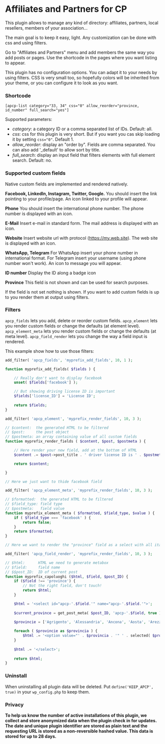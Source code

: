 # Affiliates and Partners for CP

This plugin allows to manage any kind of directory: affiliates, partners, local resellers, members of your association...

The main goal is to keep it easy, light.
Any customization can be done with css and using filters.

Go to "Affiliates and Partners" menu and add members the same way you add posts or pages.
Use the shortcode in the pages where you want listing to appear.

This plugin has no configuration options. You can adapt it to your needs by using filters.
CSS is very small too, so hopefully colors will be inherited from your theme, or you can configure it to look as you want.

### Shortcode

`[apcp-list category="33, 34" css="0" allow_reorder="province, id_number" full_search="yes"]`

Supported parameters:
- *category*: a category ID or a comma separated list of IDs. Default: all.
- *css*: css for this plugin is very short. But if you want you cas skip loading it by setting `css="0"`. Default 1.
- *allow_reorder*: display an "order by". Fields are comma separated. You can also add '_default' to allow sort by title.
- *full_search*: display an input field that filters elements with full element search. Default: no.

### Supported custom fields

Native custom fields are implemented and rendered natively.

**Facebook, LinkedIn, Instagram, Twitter, Google.**
You should insert the link pointing to your profile/page. An icon linked to your profile will appear.

**Phone**
You should insert the international phone number. The phone number is displayed with an icon.

**E-Mail**
Insert e-mail in standard form. The mail address is displayed with an icon.

**Website**
Insert website url with protocol (https://my.web.site). The web site is displayed with an icon.

**WhatsApp, Telegram**
For WhatsApp insert your phone number in international format.
For Telegram insert your username (using phone number won't work).
An icon to message you will appear.

**ID number**
Display the ID along a badge icon

**Province**
This field is not shown and can be used for search purposes.


If the field is not set nothing is shown.
If you want to add custom fields is up to you render them at output using filters.

### Filters

`apcp_fields` lets you add, delete or reorder custom fields.
`apcp_element` lets you render custom fields or change the defaults (at element level).
`apcp_element_meta` lets you render custom fields or change the defaults (at meta level).
`apcp_field_render` lets you change the way a field input is rendered.

This example show how to use those filters:

```php
add_filter( 'apcp_fields', 'myprefix_add_fields', 10, 1 );

function myprefix_add_fields( $fields ) {

	// Really don't want to display facebook
	unset( $fields['facebook'] );

	// But showing driving license ID is important
	$fields['license_ID'] = 'License ID';
	
	return $fields;	
}

add_filter( 'apcp_element', 'myprefix_render_fields', 10, 3 );

// $content:  the generated HTML to be filtered
// $post:     the post object
// $postmeta: an array containing value of all custom fields
function myprefix_render_fields ( $content, $post, $postmeta ) {

	// Here render your new field, add at the bottom of HTML
	$content .= $post->post_title . ' driver license ID is ' . $postmeta['license_ID'];

	return $content;

}

// Here we just want to thide facebook field

add_filter( 'apcp_element_meta', 'myprefix_render_fields', 10, 3 );

// $formatted:  the generated HTML to be filtered
// $field_type: field type
// $postmeta:   field value
function myprefix_element_meta ( $formatted, $field_type, $value ) {
	if ( $field_type === 'facebook' ) {
		return false;
	}
	return $formatted;
}

// Here we want to render the "province" field as a select with all italian provinces

add_filter( 'apcp_field_render', 'myprefix_render_fields', 10, 3 );

// $html:      HTML we need to generate metabox
// $field:     field name
// $$post_ID:  ID of current post
function myprefix_capoluoghi ($html, $field, $post_ID) {
	if ($field !== 'province') {
		// Not the right field, don't touch!
		return $html;
	}

	$html = '<select id="apcp-'.$field.'" name="apcp-'.$field.'">';
	
	$current_province = get_post_meta( $post_ID, 'apcp-'.$field, true );
	
	$provincie = ['Agrigento', 'Alessandria', 'Ancona', 'Aosta', 'Arezzo', 'Ascoli Piceno', 'Asti', 'Avellino', 'Bari', 'Barletta-Andria-Trani', 'Belluno', 'Benevento', 'Bergamo', 'Biella', 'Bologna', 'Bolzano', 'Brescia', 'Brindisi', 'Cagliari', 'Caltanissetta', 'Campobasso', 'Caserta', 'Catania', 'Catanzaro', 'Chieti', 'Como', 'Cosenza', 'Cremona', 'Crotone', 'Cuneo', 'Enna', 'Fermo', 'Ferrara', 'Firenze', 'Foggia', 'Forlì-Cesena', 'Frosinone', 'Genova', 'Gorizia', 'Grosseto', 'Imperia', 'Isernia', 'La Spezia', 'L\'Aquila', 'Latina', 'Lecce', 'Lecco', 'Livorno', 'Lodi', 'Lucca', 'Macerata', 'Mantova', 'Massa-Carrara', 'Matera', 'Messina', 'Milano', 'Modena', 'Monza e della Brianza', 'Napoli', 'Novara', 'Nuoro', 'Oristano', 'Padova', 'Palermo', 'Parma', 'Pavia', 'Perugia', 'Pesaro e Urbino', 'Pescara', 'Piacenza', 'Pisa', 'Pistoia', 'Pordenone', 'Potenza', 'Prato', 'Ragusa', 'Ravenna', 'Reggio Calabria', 'Reggio Emilia', 'Rieti', 'Rimini', 'Roma', 'Rovigo', 'Salerno', 'Sassari', 'Savona', 'Siena', 'Siracusa', 'Sondrio', 'Sud Sardegna', 'Taranto', 'Teramo', 'Terni', 'Torino', 'Trapani', 'Trento', 'Treviso', 'Trieste', 'Udine', 'Varese', 'Venezia', 'Verbano-Cusio-Ossola', 'Vercelli', 'Verona', 'Vibo Valentia', 'Vicenza', 'Viterbo',];

	foreach ( $provincie as $provincia ) {
		$html .= '<option value="' . $provincia . '" ' . selected( $provincia, $current_province, false ) . '>' . $provincia . '</option>';
	}
	
	$html .= '</select>';
	
	return $html;
}
```

### Uninstall
When uninstalling all plugin data will be deleted.
Put `define('KEEP_APCP', true)` in your `wp_config.php` to keep them.

### Privacy
**To help us know the number of active installations of this plugin, we collect and store anonymized data when the plugin check in for updates. The date and unique plugin identifier are stored as plain text and the requesting URL is stored as a non-reversible hashed value. This data is stored for up to 28 days.**

